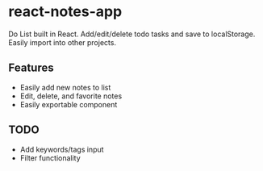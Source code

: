 # react-notes-app
Do List built in React. Add/edit/delete todo tasks and save to localStorage. Easily import into other projects.

## Features
- Easily add new notes to list
- Edit, delete, and favorite notes
- Easily exportable component

## TODO
- Add keywords/tags input
- Filter functionality
